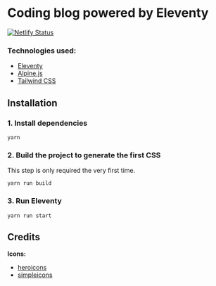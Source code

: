 # Coding blog powered by Eleventy

[![Netlify Status](https://api.netlify.com/api/v1/badges/1aaa2884-365d-48eb-95a9-f736983a34d0/deploy-status)](https://app.netlify.com/sites/soja-coding-blog/deploys)

### Technologies used:

- [Eleventy](https://www.11ty.dev/)
- [Alpine.js](https://github.com/alpinejs/alpine)
- [Tailwind CSS](https://tailwindcss.com/)

## Installation

### 1\. Install dependencies

```
yarn
```

### 2\. Build the project to generate the first CSS

This step is only required the very first time.

```
yarn run build
```

### 3\. Run Eleventy

```
yarn run start
```

## Credits
**Icons:** 
- [heroicons](https://heroicons.dev/)
- [simpleicons](https://simpleicons.org/)


